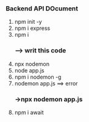 ### Backend API DOcument

1. npm init -y
2. npm i express
3. npm i
   ### --> writ this code
4. npx nodemon
5. node app.js
6. npm i nodemon -g
7. nodemon app.js ==> error
   ### ->npx nodemon app.js
8. npm i await
